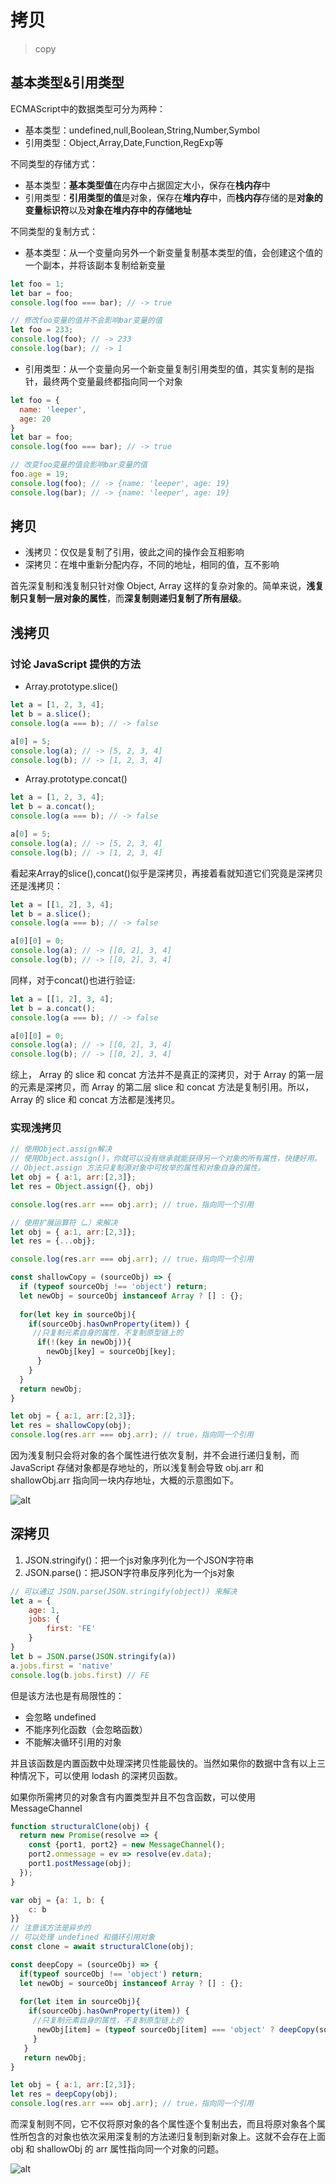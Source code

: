 # 拷贝
> copy
## 基本类型&引用类型
ECMAScript中的数据类型可分为两种：

* 基本类型：undefined,null,Boolean,String,Number,Symbol
* 引用类型：Object,Array,Date,Function,RegExp等

不同类型的存储方式：
* 基本类型：**基本类型值**在内存中占据固定大小，保存在**栈内存**中
* 引用类型：**引用类型的值**是对象，保存在**堆内存**中，而**栈内存**存储的是**对象的变量标识符**以及**对象在堆内存中的存储地址**

不同类型的复制方式：
* 基本类型：从一个变量向另外一个新变量复制基本类型的值，会创建这个值的一个副本，并将该副本复制给新变量
```js
let foo = 1;
let bar = foo;
console.log(foo === bar); // -> true

// 修改foo变量的值并不会影响bar变量的值
let foo = 233;
console.log(foo); // -> 233
console.log(bar); // -> 1
```

* 引用类型：从一个变量向另一个新变量复制引用类型的值，其实复制的是指针，最终两个变量最终都指向同一个对象
```js
let foo = {
  name: 'leeper',
  age: 20
}
let bar = foo;
console.log(foo === bar); // -> true

// 改变foo变量的值会影响bar变量的值
foo.age = 19;
console.log(foo); // -> {name: 'leeper', age: 19}
console.log(bar); // -> {name: 'leeper', age: 19}
```

## 拷贝
* 浅拷贝：仅仅是复制了引用，彼此之间的操作会互相影响
* 深拷贝：在堆中重新分配内存，不同的地址，相同的值，互不影响

首先深复制和浅复制只针对像 Object, Array 这样的复杂对象的。简单来说，**浅复制只复制一层对象的属性**，而**深复制则递归复制了所有层级**。

## 浅拷贝
### 讨论 JavaScript 提供的方法
* Array.prototype.slice()
```js
let a = [1, 2, 3, 4];
let b = a.slice();
console.log(a === b); // -> false

a[0] = 5;
console.log(a); // -> [5, 2, 3, 4]
console.log(b); // -> [1, 2, 3, 4]
```

* Array.prototype.concat()
```js
let a = [1, 2, 3, 4];
let b = a.concat();
console.log(a === b); // -> false

a[0] = 5;
console.log(a); // -> [5, 2, 3, 4]
console.log(b); // -> [1, 2, 3, 4]
```

看起来Array的slice(),concat()似乎是深拷贝，再接着看就知道它们究竟是深拷贝还是浅拷贝：

```js
let a = [[1, 2], 3, 4];
let b = a.slice();
console.log(a === b); // -> false

a[0][0] = 0;
console.log(a); // -> [[0, 2], 3, 4]
console.log(b); // -> [[0, 2], 3, 4]
```
同样，对于concat()也进行验证:
```js
let a = [[1, 2], 3, 4];
let b = a.concat();
console.log(a === b); // -> false

a[0][0] = 0;
console.log(a); // -> [[0, 2], 3, 4]
console.log(b); // -> [[0, 2], 3, 4]
```
综上， Array 的 slice 和 concat 方法并不是真正的深拷贝，对于 Array 的第一层的元素是深拷贝，而 Array 的第二层  slice 和 concat 方法是复制引用。所以，Array 的 slice 和 concat 方法都是浅拷贝。

### 实现浅拷贝
```js
// 使用Object.assign解决
// 使用Object.assign()，你就可以没有继承就能获得另一个对象的所有属性，快捷好用。 
// Object.assign 方法只复制源对象中可枚举的属性和对象自身的属性。
let obj = { a:1, arr:[2,3]};
let res = Object.assign({}, obj)

console.log(res.arr === obj.arr); // true，指向同一个引用
```
```js
// 使用扩展运算符（…）来解决
let obj = { a:1, arr:[2,3]};
let res = {...obj};

console.log(res.arr === obj.arr); // true，指向同一个引用
```
```js
const shallowCopy = (sourceObj) => {
  if (typeof sourceObj !== 'object') return;
  let newObj = sourceObj instanceof Array ? [] : {};
  
  for(let key in sourceObj){ 
    if(sourceObj.hasOwnProperty(item)) {
     //只复制元素自身的属性，不复制原型链上的
      if(!(key in newObj)){
        newObj[key] = sourceObj[key];
      }
    }
  }
  return newObj;
}

let obj = { a:1, arr:[2,3]};
let res = shallowCopy(obj);
console.log(res.arr === obj.arr); // true，指向同一个引用
```

因为浅复制只会将对象的各个属性进行依次复制，并不会进行递归复制，而 JavaScript 存储对象都是存地址的，所以浅复制会导致 obj.arr 和 shallowObj.arr 指向同一块内存地址，大概的示意图如下。

![alt](./imgs/copy-1.png)

## 深拷贝
1. JSON.stringify()：把一个js对象序列化为一个JSON字符串
2. JSON.parse()：把JSON字符串反序列化为一个js对象
```js
// 可以通过 JSON.parse(JSON.stringify(object)) 来解决
let a = {
    age: 1,
    jobs: {
        first: 'FE'
    }
}
let b = JSON.parse(JSON.stringify(a))
a.jobs.first = 'native'
console.log(b.jobs.first) // FE
```
但是该方法也是有局限性的：

* 会忽略 undefined
* 不能序列化函数（会忽略函数）
* 不能解决循环引用的对象

并且该函数是内置函数中处理深拷贝性能最快的。当然如果你的数据中含有以上三种情况下，可以使用 lodash 的深拷贝函数。

如果你所需拷贝的对象含有内置类型并且不包含函数，可以使用 MessageChannel
```js
function structuralClone(obj) {
  return new Promise(resolve => {
    const {port1, port2} = new MessageChannel();
    port2.onmessage = ev => resolve(ev.data);
    port1.postMessage(obj);
  });
}

var obj = {a: 1, b: {
    c: b
}}
// 注意该方法是异步的
// 可以处理 undefined 和循环引用对象
const clone = await structuralClone(obj);
```

```js
const deepCopy = (sourceObj) => {
  if(typeof sourceObj !== 'object') return;
  let newObj = sourceObj instanceof Array ? [] : {};
  
  for(let item in sourceObj){
    if(sourceObj.hasOwnProperty(item)) {
     //只复制元素自身的属性，不复制原型链上的
      newObj[item] = (typeof sourceObj[item] === 'object' ? deepCopy(sourceObj[item]) : sourceObj[item]);
     }
   }
   return newObj;
}

let obj = { a:1, arr:[2,3]};
let res = deepCopy(obj);
console.log(res.arr === obj.arr); // true，指向同一个引用
```
而深复制则不同，它不仅将原对象的各个属性逐个复制出去，而且将原对象各个属性所包含的对象也依次采用深复制的方法递归复制到新对象上。这就不会存在上面 obj 和 shallowObj 的 arr 属性指向同一个对象的问题。 

![alt](./imgs/copy-2.png)